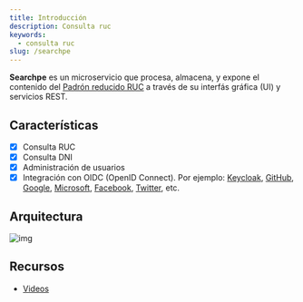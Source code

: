 ```yaml
---
title: Introducción
description: Consulta ruc
keywords:
  - consulta ruc
slug: /searchpe
---
```


**Searchpe** es un microservicio que procesa, almacena, y expone el contenido del [Padrón reducido RUC](https://www.sunat.gob.pe/descargaPRR/mrc137_padron_reducido.html) a través de su interfás gráfica (UI) y servicios REST.

## Características

- [x] Consulta RUC
- [x] Consulta DNI
- [x] Administración de usuarios
- [x] Integración con OIDC (OpenID Connect). Por ejemplo: [Keycloak](https://www.keycloak.org/), [GitHub](https://github.com/), [Google](https://console.cloud.google.com/), [Microsoft](https://portal.azure.com/), [Facebook](https://developers.facebook.com/), [Twitter](https://developer.twitter.com/), etc.

## Arquitectura

![img](/img/searchpe/searchpe-overview.png "Seachpe overview")

## Recursos

- [Videos](https://www.youtube.com/playlist?list=PLnRgWcnYy6sbngfRRE6tZZEp1cSuu7AeV)
